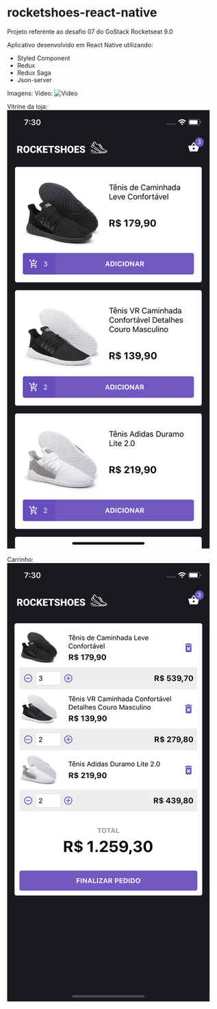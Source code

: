 # rocketshoes-react-native
Projeto referente ao desafio 07 do GoStack Rocketseat 9.0

Aplicativo desenvolvido em React Native utilizando:
- Styled Component
- Redux
- Redux Saga
- Json-server

Imagens:
Video:
![Video](https://github.com/flaviokreis/rocketshoes-react-native/blob/master/screenshots/rocketshoes_app.gif)  
  
Vitrine da loja:  
![Home](https://github.com/flaviokreis/rocketshoes-react-native/blob/master/screenshots/rocketshoes_home.png)  
  
Carrinho:  
![Cart](https://github.com/flaviokreis/rocketshoes-react-native/blob/master/screenshots/rocketshoes_cart.png)
